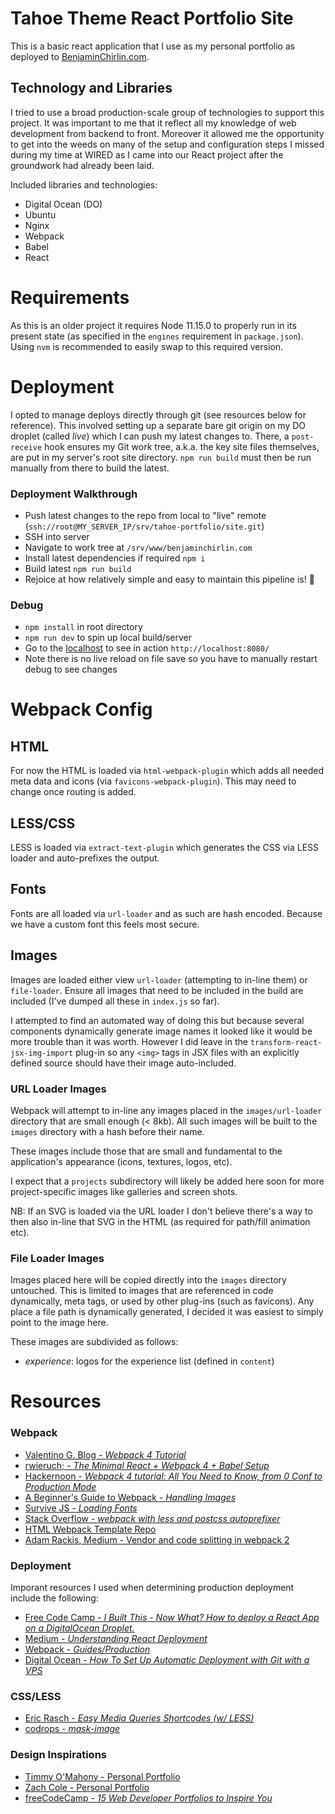 # Tahoe Theme React Portfolio Site

This is a basic react application that I use as my personal portfolio as deployed to [BenjaminChirlin.com](http://www.benjaminchirlin.com).

## Technology and Libraries

I tried to use a broad production-scale group of technologies to support this project. It was important to me that it reflect all my knowledge of web development from backend to front. Moreover it allowed me the opportunity to get into the weeds on many of the setup and configuration steps I missed during my time at WIRED as I came into our React project after the groundwork had already been laid.

Included libraries and technologies:

- Digital Ocean (DO)
- Ubuntu
- Nginx
- Webpack
- Babel
- React

# Requirements
As this is an older project it requires Node 11.15.0 to properly run in its present state (as specified in the `engines` requirement in `package.json`). Using `nvm` is recommended to easily swap to this required version.

# Deployment

I opted to manage deploys directly through git (see resources below for reference). This involved setting up a separate bare git origin on my DO droplet (called *live*) which I can push my latest changes to. There, a `post-receive` hook ensures my Git work tree, a.k.a. the key site files themselves, are put in my server's root site directory. `npm run build` must then be run manually from there to build the latest.

### Deployment Walkthrough

- Push latest changes to the repo from local to "live" remote (`ssh://root@MY_SERVER_IP/srv/tahoe-portfolio/site.git`)
- SSH into server
- Navigate to work tree at `/srv/www/benjaminchirlin.com`
- Install latest dependencies if required `npm i`
- Build latest `npm run build`
- Rejoice at how relatively simple and easy to maintain this pipeline is! :tada:

### Debug

- `npm install` in root directory
- `npm run dev` to spin up local build/server
- Go to the [localhost](http://localhost:8080/) to see in action `http://localhost:8080/`
- Note there is no live reload on file save so you have to manually restart debug to see changes


# Webpack Config

## HTML

For now the HTML is loaded via `html-webpack-plugin` which adds all needed meta data and icons (via `favicons-webpack-plugin`). This may need to change once routing is added.

## LESS/CSS

LESS is loaded via `extract-text-plugin` which generates the CSS via LESS loader and auto-prefixes the output.

## Fonts

Fonts are all loaded via `url-loader` and as such are hash encoded. Because we have a custom font this feels most secure.

## Images

Images are loaded either view `url-loader` (attempting to in-line them) or `file-loader`. Ensure all images that need to be included in the build are included (I've dumped all these in `index.js` so far).

I attempted to find an automated way of doing this but because several components dynamically generate image names it looked like it would be more trouble than it was worth. However I did leave in the `transform-react-jsx-img-import` plug-in so any `<img>` tags in JSX files with an explicitly defined source should have their image auto-included.

### URL Loader Images

Webpack will attempt to in-line any images placed in the `images/url-loader` directory that are small enough (< 8kb). All such images will be built to the `images` directory with a hash before their name.

These images include those that are small and fundamental to the application's appearance (icons, textures, logos, etc).

I expect that a `projects` subdirectory will likely be added here soon for more project-specific images like galleries and screen shots.

NB: If an SVG is loaded via the URL loader I don't believe there's a way to then also in-line that SVG in the HTML (as required for path/fill animation etc).

### File Loader Images

Images placed here will be copied directly into the `images` directory untouched. This is limited to images that are referenced in code dynamically, meta tags, or used by other plug-ins (such as favicons). Any place a file path is dynamically generated, I decided it was easiest to simply point to the image here.

These images are subdivided as follows:

- *experience*: logos for the experience list (defined in `content`)

# Resources

### Webpack

- [Valentino G. Blog - *Webpack 4 Tutorial*](https://www.valentinog.com/blog/webpack-4-tutorial/#webpack_4_setting_up_webpack_4_with_React)
- [rwieruch; - *The Minimal React + Webpack 4 + Babel Setup*](https://www.robinwieruch.de/minimal-react-webpack-babel-setup/)
- [Hackernoon - *Webpack 4 tutorial: All You Need to Know, from 0 Conf to Production Mode*](https://hackernoon.com/webpack-4-tutorial-all-you-need-to-know-from-0-conf-to-production-mode-d32759d0dc2d)
- [A Beginner's Guide to Webpack - *Handling Images*](https://medium.com/a-beginners-guide-for-webpack-2/handling-images-e1a2a2c28f8d)
- [Survive JS - *Loading Fonts*](https://survivejs.com/webpack/loading/fonts/)
- [Stack Overflow - *webpack with less and postcss autoprefixer*](https://stackoverflow.com/questions/47846209/webpack-with-less-and-postcss-autoprefixer)
- [HTML Webpack Template Repo](https://github.com/jaketrent/html-webpack-template)
- [Adam Rackis, Medium - Vendor and code splitting in webpack 2](https://medium.com/@adamrackis/vendor-and-code-splitting-in-webpack-2-6376358f1923)

### Deployment

Imporant resources I used when determining production deployment include the following:

- [Free Code Camp - *I Built This - Now What? How to deploy a React App on a DigitalOcean Droplet.*](https://medium.freecodecamp.org/i-built-this-now-what-how-to-deploy-a-react-app-on-a-digitalocean-droplet-662de0fe3f48)
- [Medium - *Understanding React Deployment*](https://medium.com/@baphemot/understanding-react-deployment-5a717d4378fd)
- [Webpack - *Guides/Production*](https://webpack.js.org/guides/production/)
- [Digital Ocean - *How To Set Up Automatic Deployment with Git with a VPS*](https://www.digitalocean.com/community/tutorials/how-to-set-up-automatic-deployment-with-git-with-a-vps)

### CSS/LESS

- [Eric Rasch - *Easy Media Queries Shortcodes (w/ LESS)*](https://codepen.io/ericrasch/pen/HzoEx)
- [codrops - *mask-image*](https://tympanus.net/codrops/css_reference/mask-image/)

### Design Inspirations

- [Timmy O'Mahony - Personal Portfolio](https://timmyomahony.com/#recent-projects)
- [Zach Cole - Personal Portfolio](http://zcole.me/)
- [freeCodeCamp - *15 Web Developer Portfolios to Inspire You*](https://medium.freecodecamp.org/15-web-developer-portfolios-to-inspire-you-137fb1743cae)
